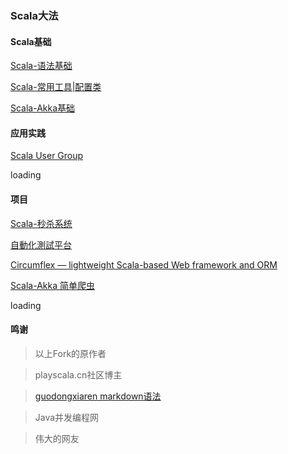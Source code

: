 ###  Scala大法 ###
 
#### Scala基础 #### 

[Scala-语法基础](https://github.com/jxnu-liguobin/Java-Learning-Summary/blob/master/src/cn/edu/jxnu/scala/ScalaBasic.md)

[Scala-常用工具|配置类](https://github.com/jxnu-liguobin/Java-Learning-Summary/blob/master/src/cn/edu/jxnu/scala/ScalaUtil.md)

[Scala-Akka基础](https://github.com/jxnu-liguobin/Java-Learning-Summary/blob/master/src/cn/edu/jxnu/scala/ScalaAkkaBasic.md)

#### 应用实践 ####

[Scala User Group](https://github.com/jxnu-liguobin/csug)

loading

#### 项目 ####

[Scala-秒杀系统](https://github.com/jxnu-liguobin/SpringBoot-SecKill-Scala)

[自動化測試平台](https://github.com/LightSwordSpringBoot/lightsword)

[Circumflex — lightweight Scala-based Web framework and ORM](https://github.com/jxnu-liguobin/circumflex)

[Scala-Akka 简单爬虫](https://github.com/jxnu-liguobin/akka-crawler-example)

loading

#### 鸣谢 ####

>以上Fork的原作者

>playscala.cn社区博主

>[guodongxiaren markdown语法 ](https://github.com/guodongxiaren/README/blob/master/README.md)

>Java并发编程网

>伟大的网友



